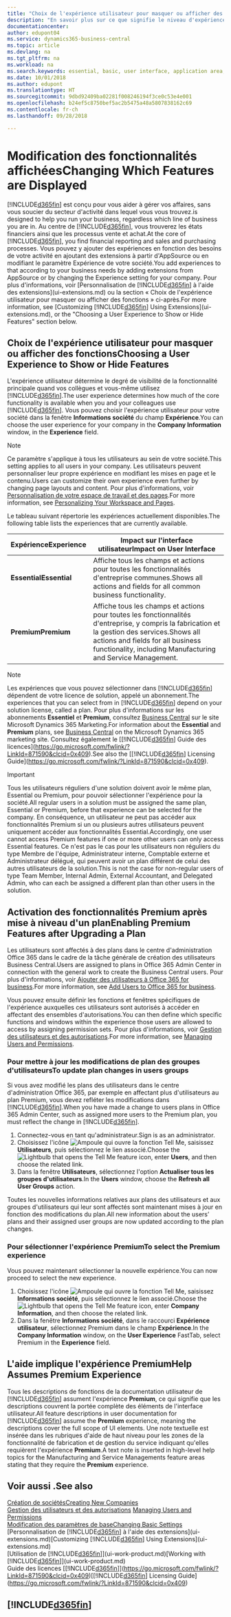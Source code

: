 ```yaml
---
title: "Choix de l'expérience utilisateur pour masquer ou afficher des fonctions avancées | Microsoft Docs"
description: "En savoir plus sur ce que signifie le niveau d'expérience Essentiel et Premium pour l'interface utilisateur, les domaines d'application, et votre société."
documentationcenter: 
author: edupont04
ms.service: dynamics365-business-central
ms.topic: article
ms.devlang: na
ms.tgt_pltfrm: na
ms.workload: na
ms.search.keywords: essential, basic, user interface, application area, experience
ms.date: 10/01/2018
ms.author: edupont
ms.translationtype: HT
ms.sourcegitcommit: 9dbd92409ba02281f008246194f3ce0c53e4e001
ms.openlocfilehash: b24ef5c8750bef5ac2b5475a48a5807838162c69
ms.contentlocale: fr-ch
ms.lasthandoff: 09/28/2018

---
```

# <a name="changing-which-features-are-displayed"></a><span data-ttu-id="7a074-103">Modification des fonctionnalités affichées</span><span class="sxs-lookup"><span data-stu-id="7a074-103">Changing Which Features are Displayed</span></span>
[!INCLUDE[d365fin](includes/d365fin_md.md)] <span data-ttu-id="7a074-104">est conçu pour vous aider à gérer vos affaires, sans vous soucier du secteur d'activité dans lequel vous vous trouvez.</span><span class="sxs-lookup"><span data-stu-id="7a074-104">is designed to help you run your business, regardless which line of business you are in.</span></span> <span data-ttu-id="7a074-105">Au centre de [!INCLUDE[d365fin](includes/d365fin_md.md)], vous trouverez les états financiers ainsi que les processus vente et achat.</span><span class="sxs-lookup"><span data-stu-id="7a074-105">At the core of [!INCLUDE[d365fin](includes/d365fin_md.md)], you find financial reporting and sales and purchasing processes.</span></span> <span data-ttu-id="7a074-106">Vous pouvez y ajouter des expériences en fonction des besoins de votre activité en ajoutant des extensions à partir d'AppSource ou en modifiant le paramètre Expérience de votre société.</span><span class="sxs-lookup"><span data-stu-id="7a074-106">You add experiences to that according to your business needs by adding extensions from AppSource or by changing the Experience setting for your company.</span></span> <span data-ttu-id="7a074-107">Pour plus d'informations, voir [Personnalisation de [!INCLUDE[d365fin](includes/d365fin_md.md)] à l'aide des extensions](ui-extensions.md) ou la section « Choix de l'expérience utilisateur pour masquer ou afficher des fonctions » ci-après.</span><span class="sxs-lookup"><span data-stu-id="7a074-107">For more information, see [Customizing [!INCLUDE[d365fin](includes/d365fin_md.md)] Using Extensions](ui-extensions.md), or the "Choosing a User Experience to Show or Hide Features" section below.</span></span>

## <a name="choosing-a-user-experience-to-show-or-hide-features"></a><span data-ttu-id="7a074-108">Choix de l'expérience utilisateur pour masquer ou afficher des fonctions</span><span class="sxs-lookup"><span data-stu-id="7a074-108">Choosing a User Experience to Show or Hide Features</span></span>
<span data-ttu-id="7a074-109">L'expérience utilisateur détermine le degré de visibilité de la fonctionnalité principale quand vos collègues et vous-même utilisez [!INCLUDE[d365fin](includes/d365fin_md.md)].</span><span class="sxs-lookup"><span data-stu-id="7a074-109">The user experience determines how much of the core functionality is available when you and your colleagues use [!INCLUDE[d365fin](includes/d365fin_md.md)].</span></span> <span data-ttu-id="7a074-110">Vous pouvez choisir l'expérience utilisateur pour votre société dans la fenêtre **Informations société** du champ **Expérience**.</span><span class="sxs-lookup"><span data-stu-id="7a074-110">You can choose the user experience for your company in the **Company Information** window, in the **Experience** field.</span></span>

> [!NOTE]  
> <span data-ttu-id="7a074-111">Ce paramètre s'applique à tous les utilisateurs au sein de votre société.</span><span class="sxs-lookup"><span data-stu-id="7a074-111">This setting applies to all users in your company.</span></span> <span data-ttu-id="7a074-112">Les utilisateurs peuvent personnaliser leur propre expérience en modifiant les mises en page et le contenu.</span><span class="sxs-lookup"><span data-stu-id="7a074-112">Users can customize their own experience even further by changing page layouts and content.</span></span> <span data-ttu-id="7a074-113">Pour plus d'informations, voir [Personnalisation de votre espace de travail et des pages](ui-personalization-user.md).</span><span class="sxs-lookup"><span data-stu-id="7a074-113">For more information, see [Personalizing Your Workspace and Pages](ui-personalization-user.md).</span></span>  

<span data-ttu-id="7a074-114">Le tableau suivant répertorie les expériences actuellement disponibles.</span><span class="sxs-lookup"><span data-stu-id="7a074-114">The following table lists the experiences that are currently available.</span></span>

| <span data-ttu-id="7a074-115">Expérience</span><span class="sxs-lookup"><span data-stu-id="7a074-115">Experience</span></span> | <span data-ttu-id="7a074-116">Impact sur l'interface utilisateur</span><span class="sxs-lookup"><span data-stu-id="7a074-116">Impact on User Interface</span></span> |
| --- | --- |
| <span data-ttu-id="7a074-117">**Essential**</span><span class="sxs-lookup"><span data-stu-id="7a074-117">**Essential**</span></span> |<span data-ttu-id="7a074-118">Affiche tous les champs et actions pour toutes les fonctionnalités d'entreprise communes.</span><span class="sxs-lookup"><span data-stu-id="7a074-118">Shows all actions and fields for all common business functionality.</span></span>|
| <span data-ttu-id="7a074-119">**Premium**</span><span class="sxs-lookup"><span data-stu-id="7a074-119">**Premium**</span></span> |<span data-ttu-id="7a074-120">Affiche tous les champs et actions pour toutes les fonctionnalités d'entreprise, y compris la fabrication et la gestion des services.</span><span class="sxs-lookup"><span data-stu-id="7a074-120">Shows all actions and fields for all business functionality, including Manufacturing and Service Management.</span></span>|

> [!NOTE]  
> <span data-ttu-id="7a074-121">Les expériences que vous pouvez sélectionner dans [!INCLUDE[d365fin](includes/d365fin_md.md)] dépendent de votre licence de solution, appelé un abonnement.</span><span class="sxs-lookup"><span data-stu-id="7a074-121">The experiences that you can select from in [!INCLUDE[d365fin](includes/d365fin_md.md)] depend on your solution license, called a plan.</span></span> <span data-ttu-id="7a074-122">Pour plus d'informations sur les abonnements **Essentiel** et **Premium**, consultez [Business Central](https://go.microsoft.com/fwlink/?linkid=870242) sur le site Microsoft Dynamics 365 Marketing.</span><span class="sxs-lookup"><span data-stu-id="7a074-122">For information about the **Essential** and **Premium** plans, see [Business Central](https://go.microsoft.com/fwlink/?linkid=870242) on the Microsoft Dynamics 365 marketing site.</span></span> <span data-ttu-id="7a074-123">Consultez également le [[!INCLUDE[d365fin](includes/d365fin_md.md)] Guide des licences](https://go.microsoft.com/fwlink/?LinkId=871590&clcid=0x409).</span><span class="sxs-lookup"><span data-stu-id="7a074-123">See also the [[!INCLUDE[d365fin](includes/d365fin_md.md)] Licensing Guide](https://go.microsoft.com/fwlink/?LinkId=871590&clcid=0x409).</span></span>

> [!IMPORTANT]  
> <span data-ttu-id="7a074-124">Tous les utilisateurs réguliers d'une solution doivent avoir le même plan, Essential ou Premium, pour pouvoir sélectionner l'expérience pour la société.</span><span class="sxs-lookup"><span data-stu-id="7a074-124">All regular users in a solution must be assigned the same plan, Essential or Premium, before that experience can be selected for the company.</span></span> <span data-ttu-id="7a074-125">En conséquence, un utilisateur ne peut pas accéder aux fonctionnalités Premium si un ou plusieurs autres utilisateurs peuvent uniquement accéder aux fonctionnalités Essential.</span><span class="sxs-lookup"><span data-stu-id="7a074-125">Accordingly, one user cannot access Premium features if one or more other users can only access Essential features.</span></span> <span data-ttu-id="7a074-126">Ce n'est pas le cas pour les utilisateurs non réguliers du type Membre de l'équipe, Administrateur interne, Comptable externe et Administrateur délégué, qui peuvent avoir un plan différent de celui des autres utilisateurs de la solution.</span><span class="sxs-lookup"><span data-stu-id="7a074-126">This is not the case for non-regular users of type Team Member, Internal Admin, External Accountant, and Delegated Admin, who can each be assigned a different plan than other users in the solution.</span></span>

## <a name="enabling-premium-features-after-upgrading-a-plan"></a><span data-ttu-id="7a074-127">Activation des fonctionnalités Premium après mise à niveau d'un plan</span><span class="sxs-lookup"><span data-stu-id="7a074-127">Enabling Premium Features after Upgrading a Plan</span></span>
<span data-ttu-id="7a074-128">Les utilisateurs sont affectés à des plans dans le centre d'administration Office 365 dans le cadre de la tâche générale de création des utilisateurs Business Central.</span><span class="sxs-lookup"><span data-stu-id="7a074-128">Users are assigned to plans in Office 365 Admin Center in connection with the general work to create the Business Central users.</span></span> <span data-ttu-id="7a074-129">Pour plus d'informations, voir [Ajouter des utilisateurs à Office 365 for business](https://support.office.com/en-us/article/Add-users-to-Office-365-for-business-435ccec3-09dd-4587-9ebd-2f3cad6bc2bc).</span><span class="sxs-lookup"><span data-stu-id="7a074-129">For more information, see [Add Users to Office 365 for business](https://support.office.com/en-us/article/Add-users-to-Office-365-for-business-435ccec3-09dd-4587-9ebd-2f3cad6bc2bc).</span></span>

<span data-ttu-id="7a074-130">Vous pouvez ensuite définir les fonctions et fenêtres spécifiques de l'expérience auxquelles ces utilisateurs sont autorisés à accéder en affectant des ensembles d'autorisations.</span><span class="sxs-lookup"><span data-stu-id="7a074-130">You can then define which specific functions and windows within the experience those users are allowed to access by assigning permission sets.</span></span> <span data-ttu-id="7a074-131">Pour plus d'informations, voir [Gestion des utilisateurs et des autorisations](ui-how-users-permissions.md).</span><span class="sxs-lookup"><span data-stu-id="7a074-131">For more information, see [Managing Users and Permissions](ui-how-users-permissions.md).</span></span>

### <a name="to-update-plan-changes-in-users-groups"></a><span data-ttu-id="7a074-132">Pour mettre à jour les modifications de plan des groupes d'utilisateurs</span><span class="sxs-lookup"><span data-stu-id="7a074-132">To update plan changes in users groups</span></span>
<span data-ttu-id="7a074-133">Si vous avez modifié les plans des utilisateurs dans le centre d'administration Office 365, par exemple en affectant plus d'utilisateurs au plan Premium, vous devez refléter les modifications dans [!INCLUDE[d365fin](includes/d365fin_md.md)].</span><span class="sxs-lookup"><span data-stu-id="7a074-133">When you have made a change to users plans in Office 365 Admin Center, such as assigned more users to the Premium plan, you must reflect the change in [!INCLUDE[d365fin](includes/d365fin_md.md)].</span></span>

1. <span data-ttu-id="7a074-134">Connectez-vous en tant qu'administrateur.</span><span class="sxs-lookup"><span data-stu-id="7a074-134">Sign is as an administrator.</span></span>
2. <span data-ttu-id="7a074-135">Choisissez l'icône ![Ampoule qui ouvre la fonction Tell Me](media/ui-search/search_small.png "Dites-moi ce que vous voulez faire"), saisissez **Utilisateurs**, puis sélectionnez le lien associé.</span><span class="sxs-lookup"><span data-stu-id="7a074-135">Choose the ![Lightbulb that opens the Tell Me feature](media/ui-search/search_small.png "Tell me what you want to do") icon, enter **Users**, and then choose the related link.</span></span>
3. <span data-ttu-id="7a074-136">Dans la fenêtre **Utilisateurs**, sélectionnez l'option **Actualiser tous les groupes d'utilisateurs**.</span><span class="sxs-lookup"><span data-stu-id="7a074-136">In the **Users** window, choose the **Refresh all User Groups** action.</span></span>

<span data-ttu-id="7a074-137">Toutes les nouvelles informations relatives aux plans des utilisateurs et aux groupes d'utilisateurs qui leur sont affectés sont maintenant mises à jour en fonction des modifications du plan.</span><span class="sxs-lookup"><span data-stu-id="7a074-137">All new information about the users’ plans and their assigned user groups are now updated according to the plan changes.</span></span>

### <a name="to-select-the-premium-experience"></a><span data-ttu-id="7a074-138">Pour sélectionner l'expérience Premium</span><span class="sxs-lookup"><span data-stu-id="7a074-138">To select the Premium experience</span></span>
<span data-ttu-id="7a074-139">Vous pouvez maintenant sélectionner la nouvelle expérience.</span><span class="sxs-lookup"><span data-stu-id="7a074-139">You can now proceed to select the new experience.</span></span>
1. <span data-ttu-id="7a074-140">Choisissez l'icône ![Ampoule qui ouvre la fonction Tell Me](media/ui-search/search_small.png "Dites-moi ce que vous voulez faire"), saisissez **Informations société**, puis sélectionnez le lien associé.</span><span class="sxs-lookup"><span data-stu-id="7a074-140">Choose the ![Lightbulb that opens the Tell Me feature](media/ui-search/search_small.png "Tell me what you want to do") icon, enter **Company Information**, and then choose the related link.</span></span>
2. <span data-ttu-id="7a074-141">Dans la fenêtre **Informations société**, dans le raccourci **Expérience utilisateur**, sélectionnez Premium dans le champ **Expérience**.</span><span class="sxs-lookup"><span data-stu-id="7a074-141">In the **Company Information** window, on the **User Experience** FastTab, select Premium  in the **Experience** field.</span></span>

## <a name="help-assumes-premium-experience"></a><span data-ttu-id="7a074-142">L'aide implique l'expérience Premium</span><span class="sxs-lookup"><span data-stu-id="7a074-142">Help Assumes Premium Experience</span></span>
<span data-ttu-id="7a074-143">Tous les descriptions de fonctions de la documentation utilisateur de [!INCLUDE[d365fin](includes/d365fin_md.md)] assument l'expérience **Premium**, ce qui signifie que les descriptions couvrent la portée complète des éléments de l'interface utilisateur.</span><span class="sxs-lookup"><span data-stu-id="7a074-143">All feature descriptions in user documentation for [!INCLUDE[d365fin](includes/d365fin_md.md)] assume the **Premium** experience, meaning the descriptions cover the full scope of UI elements.</span></span> <span data-ttu-id="7a074-144">Une note textuelle est insérée dans les rubriques d'aide de haut niveau pour les zones de la fonctionnalité de fabrication et de gestion du service indiquant qu'elles requièrent l'expérience **Premium**.</span><span class="sxs-lookup"><span data-stu-id="7a074-144">A text note is inserted in high-level help topics for the Manufacturing and Service Managements feature areas stating that they require the **Premium** experience.</span></span>

## <a name="see-also"></a><span data-ttu-id="7a074-145">Voir aussi .</span><span class="sxs-lookup"><span data-stu-id="7a074-145">See also</span></span>
[<span data-ttu-id="7a074-146">Création de sociétés</span><span class="sxs-lookup"><span data-stu-id="7a074-146">Creating New Companies</span></span>](about-new-company.md)  
<span data-ttu-id="7a074-147">[Gestion des utilisateurs et des autorisations](ui-how-users-permissions.md)  </span><span class="sxs-lookup"><span data-stu-id="7a074-147">[Managing Users and Permissions](ui-how-users-permissions.md)  </span></span>  
[<span data-ttu-id="7a074-148">Modification des paramètres de base</span><span class="sxs-lookup"><span data-stu-id="7a074-148">Changing Basic Settings</span></span>](ui-change-basic-settings.md)  
<span data-ttu-id="7a074-149">[Personnalisation de [!INCLUDE[d365fin](includes/d365fin_md.md)] à l'aide des extensions](ui-extensions.md)</span><span class="sxs-lookup"><span data-stu-id="7a074-149">[Customizing [!INCLUDE[d365fin](includes/d365fin_md.md)] Using Extensions](ui-extensions.md)</span></span>  
<span data-ttu-id="7a074-150">[Utilisation de [!INCLUDE[d365fin](includes/d365fin_md.md)]](ui-work-product.md)</span><span class="sxs-lookup"><span data-stu-id="7a074-150">[Working with [!INCLUDE[d365fin](includes/d365fin_md.md)]](ui-work-product.md)</span></span>  
<span data-ttu-id="7a074-151">Guide des licences [[!INCLUDE[d365fin](includes/d365fin_md.md)]](https://go.microsoft.com/fwlink/?LinkId=871590&clcid=0x409)</span><span class="sxs-lookup"><span data-stu-id="7a074-151">[[!INCLUDE[d365fin](includes/d365fin_md.md)] Licensing Guide](https://go.microsoft.com/fwlink/?LinkId=871590&clcid=0x409)</span></span>

## [!INCLUDE[d365fin](includes/free_trial_md.md)]  

